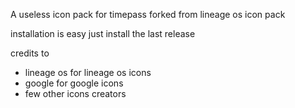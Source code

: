 A useless icon pack for timepass
 forked from lineage os icon pack


installation is easy just install the last release 



credits to 
   

- lineage os for lineage os icons
- google for google icons
- few other icons creators 

